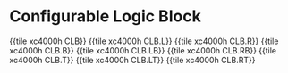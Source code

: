 # Configurable Logic Block

{{tile xc4000h CLB}}
{{tile xc4000h CLB.L}}
{{tile xc4000h CLB.R}}
{{tile xc4000h CLB.B}}
{{tile xc4000h CLB.LB}}
{{tile xc4000h CLB.RB}}
{{tile xc4000h CLB.T}}
{{tile xc4000h CLB.LT}}
{{tile xc4000h CLB.RT}}
